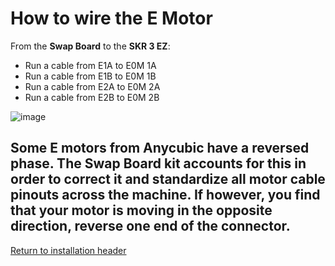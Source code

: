 # How to wire the E Motor

From the **Swap Board** to the **SKR 3 EZ**:

- Run a cable from E1A to E0M 1A
- Run a cable from E1B to E0M 1B
- Run a cable from E2A to E0M 2A
- Run a cable from E2B to E0M 2B

![image](https://github.com/smartwareio/SWIO-Kobra-Max-Adapter-Kit/assets/139072083/7412cafe-3b5e-4156-ab3f-75a331c9e151)

## Some E motors from Anycubic have a reversed phase. The Swap Board kit accounts for this in order to correct it and standardize all motor cable pinouts across the machine. If however, you find that your motor is moving in the opposite direction, reverse one end of the connector.

[Return to installation header](https://github.com/smartwareio/SWIO-Kobra-Max-Adapter-Kit/blob/main/README.md#wiring-the-swap-board)
